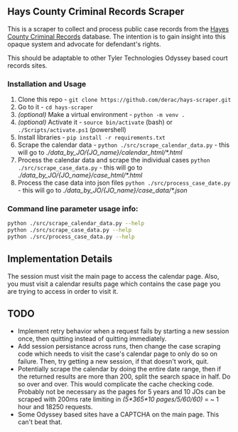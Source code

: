 ## Hays County Criminal Records Scraper

This is a scraper to collect and process public case records from the [Hayes County Criminal Records](http://public.co.hays.tx.us/) database. The intention is to gain insight into this opaque system and advocate for defendant's rights.

This should be adaptable to other Tyler Technologies Odyssey based court records sites.

### Installation and Usage

1. Clone this repo - `git clone https://github.com/derac/hays-scraper.git`
1. Go to it - `cd hays-scraper`
1. _(optional)_ Make a virtual environment - `python -m venv .`
1. _(optional)_ Activate it - `source bin/activate` (bash) or `./Scripts/activate.ps1` (powershell)
1. Install libraries - `pip install -r requirements.txt`
1. Scrape the calendar data - `python ./src/scrape_calendar_data.py` - this will go to _./data_by_JO/{JO_name}/calendar_html/\*.html_
1. Process the calendar data and scrape the individual cases `python ./src/scrape_case_data.py` - this will go to _./data_by_JO/{JO_name}/case_html/\*.html_
1. Process the case data into json files `python ./src/process_case_date.py` - this will go to _./data_by_JO/{JO_name}/case_data/\*.json_

### Command line parameter usage info:

```bash
python ./src/scrape_calendar_data.py --help
python ./src/scrape_case_data.py --help
python ./src/process_case_data.py --help
```

## Implementation Details

The session must visit the main page to access the calendar page. Also, you must visit a calendar results page which contains the case page you are trying to access in order to visit it.

## TODO

- Implement retry behavior when a request fails by starting a new session once, then quitting instead of quitting immediately.
- Add session persistance across runs, then change the case scraping code which needs to visit the case's calendar page to only do so on failure. Then, try getting a new session, if that doesn't work, quit.
- Potentially scrape the calendar by doing the entire date range, then if the returned results are more than 200, split the search space in half. Do so over and over. This would complicate the cache checking code. Probably not be necessary as the pages for 5 years and 10 JOs can be scraped with 200ms rate limiting in _(5\*365\*10 pages/5/60/60)_ = ~ 1 hour and 18250 requests.
- Some Odyssey based sites have a CAPTCHA on the main page. This can't beat that.
